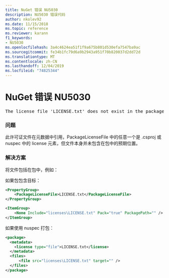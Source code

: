 ```yaml
---
title: NuGet 错误 NU5030
description: NU5030 错误代码
author: nkolev92
ms.date: 11/15/2018
ms.topic: reference
ms.reviewer: karann
f1_keywords:
- NU5030
ms.openlocfilehash: 3a4c4624ea51f1f9a675b801d530efa7547ba9ac
ms.sourcegitcommit: fe34b1fc79d6a9b2943a951f70b820037d2dd72d
ms.translationtype: MT
ms.contentlocale: zh-CN
ms.lasthandoff: 12/04/2019
ms.locfileid: "74825344"
---
```

# <a name="nuget-error-nu5030"></a>NuGet 错误 NU5030
<pre>The license file 'LICENSE.txt' does not exist in the package.</pre>

### <a name="issue"></a>问题

此许可证文件在元数据中引用，PackageLicenseFile 中的任意一个是 .csproj 或 nuspec 中的 license 元素，但文件本身并未包含在包中的预期位置。


### <a name="solution"></a>解决方案

将文件包括在包中，例如：

如果包包含目标：

```xml
<PropertyGroup>
    <PackageLicenseFile>LICENSE.txt</PackageLicenseFile>
</PropertyGroup>

<ItemGroup>
    <None Include="licenses\LICENSE.txt" Pack="true" PackagePath="" />
</ItemGroup>
```

如果使用 nuspec 打包：

```xml
<package>
  <metadata>
    <license type="file">LICENSE.txt</license>
  </metadata>
  <files>
      <file src="licenses\LICENSE.txt" target="" />
  </files>
</package>
```
